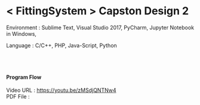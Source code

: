 # < FittingSystem > Capston Design 2

<p> Environment : Sublime Text, Visual Studio 2017, PyCharm, Jupyter Notebook in Windows,
<p> Language : C/C++, PHP, Java-Script, Python

<br><br>

#### Program Flow

Video URL : https://youtu.be/zMSdjQNTNw4 <br>
PDF File : 
